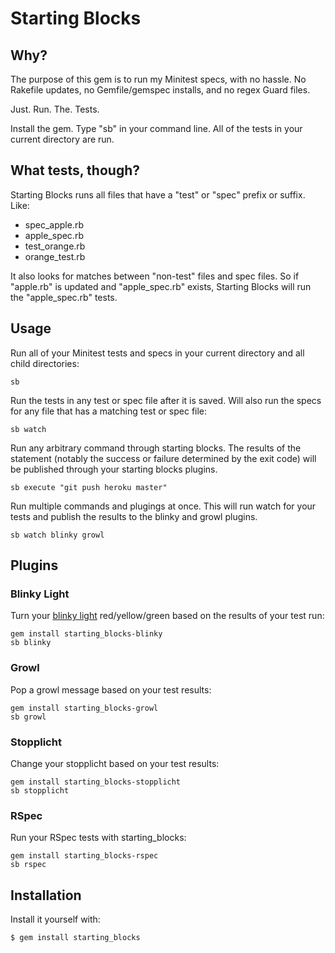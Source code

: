 # Starting Blocks

## Why?

The purpose of this gem is to run my Minitest specs, with no hassle. No Rakefile updates, no Gemfile/gemspec installs, and no regex Guard files.

Just. Run. The. Tests.

Install the gem. Type "sb" in your command line.  All of the tests in your current directory are run. 

## What tests, though?

Starting Blocks runs all files that have a "test" or "spec" prefix or suffix.  Like:

* spec_apple.rb
* apple_spec.rb
* test_orange.rb
* orange_test.rb

It also looks for matches between "non-test" files and spec files.  So if "apple.rb" is updated and "apple_spec.rb" exists, Starting Blocks will run the "apple_spec.rb" tests.


## Usage

Run all of your Minitest tests and specs in your current directory and all child directories:

````
sb
````

Run the tests in any test or spec file after it is saved. Will also run the specs for any file that has a matching test or spec file:

````
sb watch
````

Run any arbitrary command through starting blocks. The results of the statement (notably the success or failure determined by the exit code) will be published through your starting blocks plugins.

````
sb execute "git push heroku master"
````

Run multiple commands and plugings at once. This will run watch for your tests and publish the results to the blinky and growl plugins.

````
sb watch blinky growl
````

## Plugins

### Blinky Light
Turn your [blinky light](https://github.com/perryn/blinky) red/yellow/green based on the results of your test run:

````
gem install starting_blocks-blinky
sb blinky
````

### Growl
Pop a growl message based on your test results:

````
gem install starting_blocks-growl
sb growl
````

### Stopplicht

Change your stopplicht based on your test results:

````
gem install starting_blocks-stopplicht
sb stopplicht
````

### RSpec

Run your RSpec tests with starting_blocks:

````
gem install starting_blocks-rspec
sb rspec
````

## Installation

Install it yourself with:

    $ gem install starting_blocks
